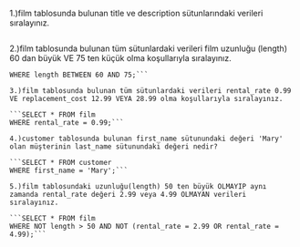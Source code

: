1.)film tablosunda bulunan title ve description sütunlarındaki verileri sıralayınız.
 
```javascript SELECT title,description FROM film;
```
 
 2.)film tablosunda bulunan tüm sütunlardaki verileri film uzunluğu (length) 60 dan büyük VE 75 ten küçük olma koşullarıyla sıralayınız.
 
 ```SELECT * FROM film
 WHERE length BETWEEN 60 AND 75;```
 
 3.)film tablosunda bulunan tüm sütunlardaki verileri rental_rate 0.99 VE replacement_cost 12.99 VEYA 28.99 olma koşullarıyla sıralayınız.
 
```SELECT * FROM film
 WHERE rental_rate = 0.99;```
 
4.)customer tablosunda bulunan first_name sütunundaki değeri 'Mary' olan müşterinin last_name sütunundaki değeri nedir?
 
 ```SELECT * FROM customer
 WHERE first_name = 'Mary';```
 
 5.)film tablosundaki uzunluğu(length) 50 ten büyük OLMAYIP aynı zamanda rental_rate değeri 2.99 veya 4.99 OLMAYAN verileri sıralayınız.

```SELECT * FROM film 
 WHERE NOT length > 50 AND NOT (rental_rate = 2.99 OR rental_rate = 4.99);```
